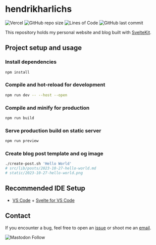 # hendrikharlichs

![Vercel](https://therealsujitk-vercel-badge.vercel.app/?app=hendrikharlichs&style=flat-square&logo=false) ![GitHub repo size](https://img.shields.io/github/repo-size/hendrikmitk/hendrikharlichs?style=flat-square) ![Lines of Code](https://aschey.tech/tokei/github/hendrikmitk/hendrikharlichs?style=flat-square) ![GitHub last commit](https://img.shields.io/github/last-commit/hendrikmitk/hendrikharlichs?color=red&style=flat-square)

This repository holds my personal website and blog built with [SvelteKit](https://kit.svelte.dev/).

## Project setup and usage

### Install dependencies

```bash
npm install
```

### Compile and hot-reload for development

```bash
npm run dev -- --host --open
```

### Compile and minify for production

```bash
npm run build
```

### Serve production build on static server

```bash
npm run preview
```

### Create blog post template and og image

```bash
./create-post.sh 'Hello World'
# src/lib/posts/2023-10-27-hello-world.md
# static/2023-10-27-hello-world.png
```

## Recommended IDE Setup

- [VS Code](https://code.visualstudio.com/) + [Svelte for VS Code](https://marketplace.visualstudio.com/items?itemName=svelte.svelte-vscode)

## Contact

If you encounter a bug, feel free to open an [issue] or shoot me an [email].

[issue]: https://github.com/hendrikmitk/hendrikharlichs/issues
[email]: mailto:bugs@hendrikharlichs.de

![Mastodon Follow](https://img.shields.io/mastodon/follow/109246549018033286?domain=https%3A%2F%2Fmas.to&style=for-the-badge&logo=mastodon&label=follow%20%40hendrik%20on%20mastodon&color=5d4fe6&link=https%3A%2F%2Fmas.to%2F%40hendrik)
